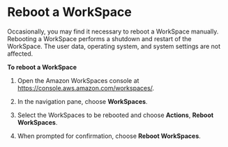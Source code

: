 # Reboot a WorkSpace<a name="reboot-workspaces"></a>

Occasionally, you may find it necessary to reboot a WorkSpace manually\. Rebooting a WorkSpace performs a shutdown and restart of the WorkSpace\. The user data, operating system, and system settings are not affected\.

**To reboot a WorkSpace**

1. Open the Amazon WorkSpaces console at [https://console\.aws\.amazon\.com/workspaces/](https://console.aws.amazon.com/workspaces/)\.

1. In the navigation pane, choose **WorkSpaces**\.

1. Select the WorkSpaces to be rebooted and choose **Actions**, **Reboot WorkSpaces**\.

1. When prompted for confirmation, choose **Reboot WorkSpaces**\.